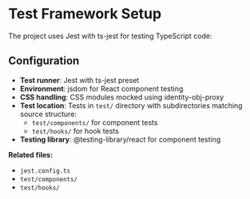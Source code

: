 # Test Framework Setup

The project uses Jest with ts-jest for testing TypeScript code:

## Configuration
- **Test runner**: Jest with ts-jest preset
- **Environment**: jsdom for React component testing
- **CSS handling**: CSS modules mocked using identity-obj-proxy
- **Test location**: Tests in `test/` directory with subdirectories matching source structure:
  - `test/components/` for component tests
  - `test/hooks/` for hook tests
- **Testing library**: @testing-library/react for component testing

**Related files:**
- `jest.config.ts`
- `test/components/`
- `test/hooks/`